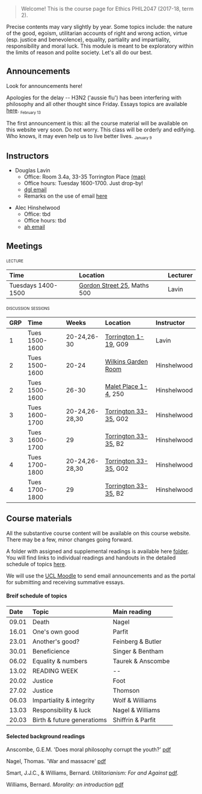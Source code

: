 
> Welcome! This is the course page for Ethics PHIL2047 (2017-18, term 2).

Precise contents may vary slightly by year. Some topics include: the nature of the good, egoism, utilitarian accounts of right and wrong action, virtue (esp. justice and benevolence), equality, partiality and impartiality, responsibility and moral luck. This module is meant to be exploratory within the limits of reason and polite society. Let's all do our best.

## Announcements

Look for announcements here! 

Apologies for the delay -- H3N2 ('aussie flu') has been interfering with philosophy and all other thought since Friday. Essays topics are available [here](https://www.dropbox.com/s/30tvn21e7x25w3x/essay_topics.pdf?dl=0). <sub><small>February 13</small></sub>

The first announcement is this: all the course material will be available on this website very soon. Do not worry. This class will be orderly and edifying. Who knows, it may even help us to live better lives. <sub><small>January 9</small></sub>


<!--A few important announcements <sub><small>November 24</small></sub>
- I've posted additional office hours each week to discuss among other things your plans for the summative essay. Access the calendar through my [webpage](http://www.douglaslavin.org/)
  - If there are materials you would like to discuss please upload them [here](https://www.dropbox.com/request/oY2JI7TC4oIfUD1gtMsb) a couple days in advance of our meeting.
- As Alec said, I'm planning to have the make-up session during Alec's usual slot on Monday.

- Formative essay topics now posted [below](assessment.md). <small>06.11.2017</small> -->


## Instructors

- Douglas Lavin
  + Office: Room 3.4a, 33-35 Torrington Place [(map)](http://www.ucl.ac.uk/maps/33-35-torrington-place)
  + Office hours: Tuesday 1600-1700. Just drop-by!
  + [dgl email](mailto:d.lavin@ucl.ac.uk)
  + Remarks on the use of email [here](policies.md)
  <!-- + personal webpage (http://www.douglaslavin.org) -->
<!--[schedule](http://www.supersaas.co.uk/schedule/DouglasLavin/OfficeHoursUCL) -->

- Alec Hinshelwood
  + Office: tbd
  + Office hours: tbd
  + [ah email](mailto:a.hinshelwood.12@ucl.ac.uk)


## Meetings

<span style="font-variant:small-caps;"> lecture</span>

| Time               | Location                                                           | Lecturer |
|:-------------------|:-------------------------------------------------------------------|:---------|
| Tuesdays 1400-1500 | [Gordon Street 25](http://www.ucl.ac.uk/maps/ucl-union), Maths 500 | Lavin    |

<!-- Gordon Street (25) Maths 500
[map](http://www.ucl.ac.uk/maps/ucl-union) -->



<span style="font-variant:small-caps;">discussion sessions</span>

| GRP | Time           | Weeks          | Location                                                                  | Instructor  |
|:----|:---------------|:---------------|:--------------------------------------------------------------------------|:------------|
| 1   | Tues 1500-1600 | 20-24,26-30    | [Torrington 1-19](http://www.ucl.ac.uk/maps/1-19-torrington-place), G09   | Lavin       |
| 2   | Tues 1500-1600 | 20-24          | [Wilkins Garden Room](http://www.ucl.ac.uk/maps/wilkins-terrace)          | Hinshelwood |
| 2   | Tues 1500-1600 | 26-30          | [Malet Place 1-4](http://www.ucl.ac.uk/maps/1-4-malet-place), 250         | Hinshelwood |
| 3   | Tues 1600-1700 | 20-24,26-28,30 | [Torrington 33-35](http://www.ucl.ac.uk/maps/33-35-torrington-place), G02 | Hinshelwood |
| 3   | Tues 1600-1700 | 29             | [Torrington 33-35](http://www.ucl.ac.uk/maps/33-35-torrington-place), B2  | Hinshelwood |
| 4   | Tues 1700-1800 | 20-24,26-28,30 | [Torrington 33-35](http://www.ucl.ac.uk/maps/33-35-torrington-place), G02 | Hinshelwood |
| 4   | Tues 1700-1800 | 29             | [Torrington 33-35](http://www.ucl.ac.uk/maps/33-35-torrington-place), B2  | Hinshelwood |


<!-- - Torrington 1-19, G09 [map](http://www.ucl.ac.uk/maps/1-19-torrington-place)
- Wilkins Garden, Rm 20­24 [map](http://www.ucl.ac.uk/maps/wilkins-terrace)
- Malet Place 1-4, 250 [map](http://www.ucl.ac.uk/maps/1-4-malet-place)
- Torrington 33-35, G02 [map](http://www.ucl.ac.uk/maps/33-35-torrington-place)
- Torrington 33-35, B2 [map](http://www.ucl.ac.uk/maps/33-35-torrington-place) -->


<!-- These classes are not mandatory, so you do not have to come. However, you are strongly encouraged to do so! Last year the students found them very beneficial. We had some really excellent in depth discussions about the material. On the whole, we cover the same terrain as the texts set for class reading. The sessions are an opportunity for you to ask questions you didn't get to ask in class, or take further lines of inquiry which you weren't able to in the full group. -->


## Course materials

All the substantive course content will be available on this course website. There may be a few, minor changes going forward.

A folder with assigned and supplemental readings is available here [folder](https://www.dropbox.com/sh/bwz4x8b77j71hna/AAC9IwTHnPbJHQmQSbtxjVrXa?dl=0). You will find links to individual readings and handouts in the detailed schedule of topics [here](schedule.md).

We will use the [UCL Moodle](https://moodle.ucl.ac.uk/course/view.php?id=19062) to send email announcements and as the portal for submitting and receiving summative essays.


#### Breif schedule of topics

<!-- <span style="font-variant:small-caps;"> brief schedule of topics</span> -->

| Date  | Topic                      | Main reading      |
|:------|:---------------------------|:------------------|
| 09.01 | Death                      | Nagel             |
| 16.01 | One's own good             | Parfit            |
| 23.01 | Another's good?            | Feinberg & Butler |
| 30.01 | Beneficience               | Singer & Bentham  |
| 06.02 | Equality & numbers         | Taurek & Anscombe |
| 13.02 | READING WEEK               | --                |
| 20.02 | Justice                    | Foot              |
| 27.02 | Justice                    | Thomson           |
| 06.03 | Impartiality & integrity   | Wolf & Williams   |
| 13.03 | Responsibility & luck      | Nagel & Williams  |
| 20.03 | Birth & future generatioms | Shiffrin & Parfit |


#### Selected background readings

Anscombe, G.E.M. 'Does moral philosophy corrupt the youth?' [pdf](https://www.dropbox.com/s/86vlta8tduzznmk/anscombe-moral-corrupt.pdf?dl=0) 

Nagel, Thomas. 'War and massacre' [pdf](https://www.dropbox.com/s/nytpwlbk5xe611w/Nagel.War%20and%20Massacre-1.pdf?dl=0)

<!-- Scheffler, Samuel. Consequentialism and Its Critics[](). Oxford University Press on Demand, 1988. -->

Smart, J.J.C., & Williams, Bernard. *Utilitarianism: For and Against* [pdf](https://www.dropbox.com/s/u4pdqfj9ltar3fb/smart_williams_utilitarianism.pdf?dl=0).

Williams, Bernard. *Morality: an introduction* [pdf](https://www.dropbox.com/s/s81lm2zv7gdirac/Williams-Morality_%20An%20Introduction%20to%20Ethics.pdf?dl=0)

